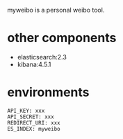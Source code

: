 myweibo is a personal weibo tool.

# other components

- elasticsearch:2.3
- kibana:4.5.1

# environments

```
API_KEY: xxx
API_SECRET: xxx
REDIRECT_URI: xxx
ES_INDEX: myweibo
```
